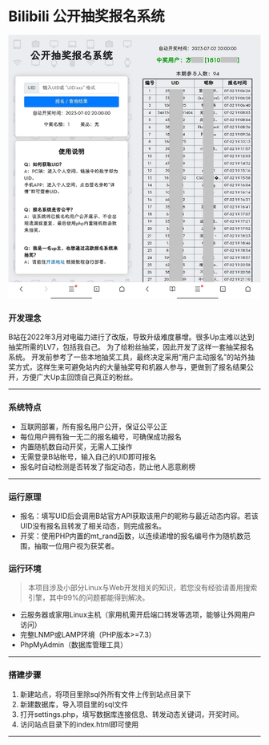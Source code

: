 # Bilibili 公开抽奖报名系统
[![demo.jpg](https://github.com/CzJam/Bili_Lottery_Register/blob/master/demo.jpg)](https://github.com/CzJam/Bili_Lottery_Register/blob/master/demo.jpg)

### 开发理念
B站在2022年3月对电磁力进行了改版，导致升级难度暴增。很多Up主难以达到抽奖所需的LV7，包括我自己。
为了给粉丝抽奖，因此开发了这样一套抽奖报名系统。
开发前参考了一些本地抽奖工具，最终决定采用“用户主动报名”的站外抽奖方式，这样生来可避免站内的大量抽奖号和机器人参与，更做到了报名结果公开，方便广大Up主回馈自己真正的粉丝。


------------


### 系统特点
- 互联网部署，所有报名用户公开，保证公平公正
- 每位用户拥有独一无二的报名编号，可确保成功报名
- 内置随机数自动开奖，无需人工操作
- 无需登录B站帐号，输入自己的UID即可报名
- 报名时自动检测是否转发了指定动态，防止他人恶意刷榜


------------


### 运行原理

- 报名：填写UID后会调用B站官方API获取该用户的昵称与最近动态内容。若该UID没有报名且转发了相关动态，则完成报名。
- 开奖：使用PHP内置的mt_rand函数，以连续递增的报名编号作为随机数范围，抽取一位用户视为获奖者。


### 运行环境

> 本项目涉及小部分Linux与Web开发相关的知识，若您没有经验请善用搜索引擎，其中99%的问题都能得到解决。

- 云服务器或家用Linux主机（家用机需开启端口转发等选项，能够让外网用户访问）
- 完整LNMP或LAMP环境（PHP版本>=7.3）
- PhpMyAdmin（数据库管理工具）

------------



### 搭建步骤

1. 新建站点，将项目里除sql外所有文件上传到站点目录下
2. 新建数据库，导入项目里的sql文件
3. 打开settings.php，填写数据库连接信息、转发动态关键词，开奖时间。
4. 访问站点目录下的index.html即可使用
   
------------

